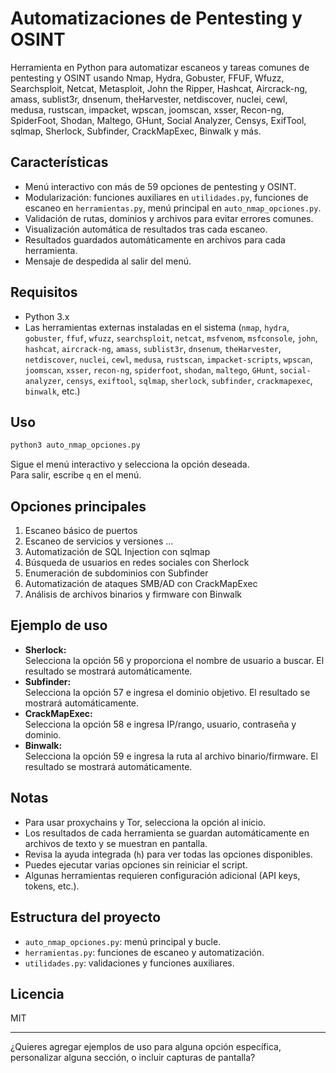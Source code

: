 # Automatizaciones de Pentesting y OSINT

Herramienta en Python para automatizar escaneos y tareas comunes de pentesting y OSINT usando Nmap, Hydra, Gobuster, FFUF, Wfuzz, Searchsploit, Netcat, Metasploit, John the Ripper, Hashcat, Aircrack-ng, amass, sublist3r, dnsenum, theHarvester, netdiscover, nuclei, cewl, medusa, rustscan, impacket, wpscan, joomscan, xsser, Recon-ng, SpiderFoot, Shodan, Maltego, GHunt, Social Analyzer, Censys, ExifTool, sqlmap, Sherlock, Subfinder, CrackMapExec, Binwalk y más.

## Características

- Menú interactivo con más de 59 opciones de pentesting y OSINT.
- Modularización: funciones auxiliares en `utilidades.py`, funciones de escaneo en `herramientas.py`, menú principal en `auto_nmap_opciones.py`.
- Validación de rutas, dominios y archivos para evitar errores comunes.
- Visualización automática de resultados tras cada escaneo.
- Resultados guardados automáticamente en archivos para cada herramienta.
- Mensaje de despedida al salir del menú.

## Requisitos

- Python 3.x
- Las herramientas externas instaladas en el sistema (`nmap`, `hydra`, `gobuster`, `ffuf`, `wfuzz`, `searchsploit`, `netcat`, `msfvenom`, `msfconsole`, `john`, `hashcat`, `aircrack-ng`, `amass`, `sublist3r`, `dnsenum`, `theHarvester`, `netdiscover`, `nuclei`, `cewl`, `medusa`, `rustscan`, `impacket-scripts`, `wpscan`, `joomscan`, `xsser`, `recon-ng`, `spiderfoot`, `shodan`, `maltego`, `GHunt`, `social-analyzer`, `censys`, `exiftool`, `sqlmap`, `sherlock`, `subfinder`, `crackmapexec`, `binwalk`, etc.)

## Uso

```bash
python3 auto_nmap_opciones.py
```

Sigue el menú interactivo y selecciona la opción deseada.  
Para salir, escribe `q` en el menú.

## Opciones principales

1. Escaneo básico de puertos
2. Escaneo de servicios y versiones
...
55. Automatización de SQL Injection con sqlmap
56. Búsqueda de usuarios en redes sociales con Sherlock
57. Enumeración de subdominios con Subfinder
58. Automatización de ataques SMB/AD con CrackMapExec
59. Análisis de archivos binarios y firmware con Binwalk

## Ejemplo de uso

- **Sherlock:**  
  Selecciona la opción 56 y proporciona el nombre de usuario a buscar. El resultado se mostrará automáticamente.
- **Subfinder:**  
  Selecciona la opción 57 e ingresa el dominio objetivo. El resultado se mostrará automáticamente.
- **CrackMapExec:**  
  Selecciona la opción 58 e ingresa IP/rango, usuario, contraseña y dominio.
- **Binwalk:**  
  Selecciona la opción 59 e ingresa la ruta al archivo binario/firmware. El resultado se mostrará automáticamente.

## Notas

- Para usar proxychains y Tor, selecciona la opción al inicio.
- Los resultados de cada herramienta se guardan automáticamente en archivos de texto y se muestran en pantalla.
- Revisa la ayuda integrada (`h`) para ver todas las opciones disponibles.
- Puedes ejecutar varias opciones sin reiniciar el script.
- Algunas herramientas requieren configuración adicional (API keys, tokens, etc.).

## Estructura del proyecto

- `auto_nmap_opciones.py`: menú principal y bucle.
- `herramientas.py`: funciones de escaneo y automatización.
- `utilidades.py`: validaciones y funciones auxiliares.

## Licencia

MIT

---

¿Quieres agregar ejemplos de uso para alguna opción específica, personalizar alguna sección, o incluir capturas de pantalla?
